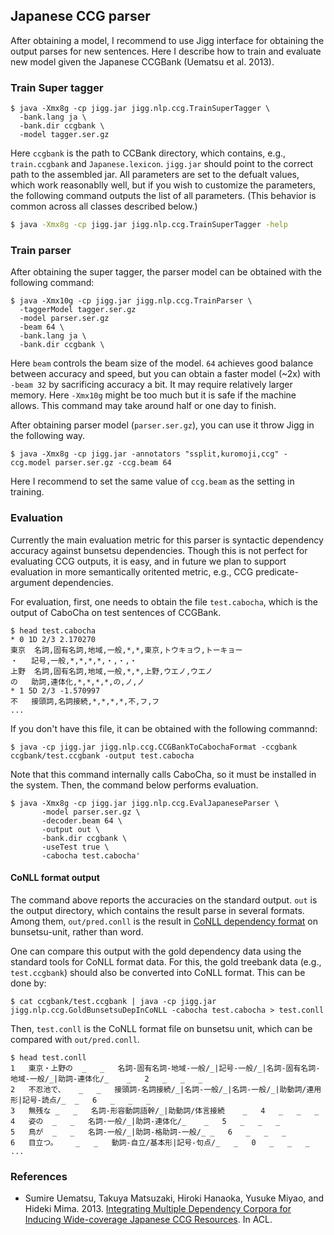 ## Japanese CCG parser

After obtaining a model, I recommend to use Jigg interface for obtaining the output parses for new sentences. Here I describe how to train and evaluate new model given the Japanese CCGBank (Uematsu et al. 2013).

### Train Super tagger

``` shell
$ java -Xmx8g -cp jigg.jar jigg.nlp.ccg.TrainSuperTagger \
  -bank.lang ja \
  -bank.dir ccgbank \
  -model tagger.ser.gz
```

Here `ccgbank` is the path to CCBank directory, which contains, e.g., `train.ccgbank` and `Japanese.lexicon`.
`jigg.jar` should point to the correct path to the assembled jar.
All parameters are set to the defualt values, which work reasonablly well, but if you wish to customize the parameters, the following command outputs the list of all parameters.
(This behavior is common across all classes described below.)

```sh
$ java -Xmx8g -cp jigg.jar jigg.nlp.ccg.TrainSuperTagger -help
```


### Train parser

After obtaining the super tagger, the parser model can be obtained with the following command:

``` shell
$ java -Xmx10g -cp jigg.jar jigg.nlp.ccg.TrainParser \
  -taggerModel tagger.ser.gz
  -model parser.ser.gz
  -beam 64 \
  -bank.lang ja \
  -bank.dir ccgbank \
```

Here `beam` controls the beam size of the model.
`64` achieves good balance between accuracy and speed, but you can obtain a faster model (~2x) with `-beam 32` by sacrificing accuracy a bit.
It may require relatively larger memory.
Here `-Xmx10g` might be too much but it is safe if the machine allows.
This command may take around half or one day to finish.

After obtaining parser model (`parser.ser.gz`), you can use it throw Jigg in the following way.

``` shell
$ java -Xmx8g -cp jigg.jar -annotators "ssplit,kuromoji,ccg" -ccg.model parser.ser.gz -ccg.beam 64
```

Here I recommend to set the same value of `ccg.beam` as the setting in training.


### Evaluation

Currently the main evaluation metric for this parser is syntactic dependency accuracy against bunsetsu dependencies.
    Though this is not perfect for evaluating CCG outputs, it is easy, and in future we plan to support evaluation in more semantically oritented metric, e.g., CCG predicate-argument dependencies.

For evaluation, first, one needs to obtain the file `test.cabocha`, which is the output of CaboCha on test sentences of CCGBank.

``` shell
$ head test.cabocha
* 0 1D 2/3 2.170270
東京	名詞,固有名詞,地域,一般,*,*,東京,トウキョウ,トーキョー
・	記号,一般,*,*,*,*,・,・,・
上野	名詞,固有名詞,地域,一般,*,*,上野,ウエノ,ウエノ
の	助詞,連体化,*,*,*,*,の,ノ,ノ
* 1 5D 2/3 -1.570997
不	接頭詞,名詞接続,*,*,*,*,不,フ,フ
...
```

If you don't have this file, it can be obtained with the following commannd:

``` shell
$ java -cp jigg.jar jigg.nlp.ccg.CCGBankToCabochaFormat -ccgbank ccgbank/test.ccgbank -output test.cabocha
```

Note that this command internally calls CaboCha, so it must be installed in the system.
Then, the command below performs evaluation.

``` shell
$ java -Xmx8g -cp jigg.jar jigg.nlp.ccg.EvalJapaneseParser \
       -model parser.ser.gz \
       -decoder.beam 64 \
       -output out \
       -bank.dir ccgbank \
       -useTest true \
       -cabocha test.cabocha'
```

#### CoNLL format output

The command above reports the accuracies on the standard output.
`out` is the output directory, which contains the result parse in several formats.
Among them, `out/pred.conll` is the result in [CoNLL dependency format](http://ilk.uvt.nl/conll/#dataformat) on bunsetsu-unit, rather than word.

One can compare this output with the gold dependency data using the standard tools for CoNLL format data.
For this, the gold treebank data (e.g., `test.ccgbank`) should also be converted into CoNLL format.
This can be done by:

``` shell
$ cat ccgbank/test.ccgbank | java -cp jigg.jar jigg.nlp.ccg.GoldBunsetsuDepInCoNLL -cabocha test.cabocha > test.conll
```

Then, `test.conll` is the CoNLL format file on bunsetsu unit, which can be compared with `out/pred.conll`.

``` shell
$ head test.conll
1	東京・上野の	_	_	名詞-固有名詞-地域-一般/_|記号-一般/_|名詞-固有名詞-地域-一般/_|助詞-連体化/_	_	2	_	_	_
2	不忍池で、	_	_	接頭詞-名詞接続/_|名詞-一般/_|名詞-一般/_|助動詞/連用形|記号-読点/_	_	6	_	_	_
3	無残な	_	_	名詞-形容動詞語幹/_|助動詞/体言接続	_	4	_	_	_
4	姿の	_	_	名詞-一般/_|助詞-連体化/_	_	5	_	_	_
5	鳥が	_	_	名詞-一般/_|助詞-格助詞-一般/_	_	6	_	_	_
6	目立つ。	_	_	動詞-自立/基本形|記号-句点/_	_	0	_	_	_
...
```

### References
* Sumire Uematsu, Takuya Matsuzaki, Hiroki Hanaoka, Yusuke Miyao, and Hideki Mima. 2013. [Integrating Multiple Dependency Corpora for Inducing Wide-coverage Japanese CCG Resources](http://www.aclweb.org/anthology/P13-1103). In ACL.

